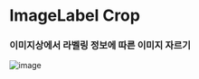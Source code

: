 # ImageLabel Crop

### 이미지상에서 라벨링 정보에 따른 이미지 자르기

![image](https://user-images.githubusercontent.com/55525614/178114486-5db0e35d-8717-4258-a662-62e3a1bf3101.png)
